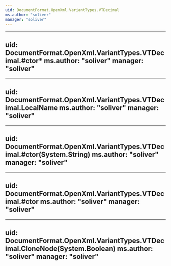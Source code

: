 ```yaml
---
uid: DocumentFormat.OpenXml.VariantTypes.VTDecimal
ms.author: "soliver"
manager: "soliver"
---
```


---
uid: DocumentFormat.OpenXml.VariantTypes.VTDecimal.#ctor*
ms.author: "soliver"
manager: "soliver"
---

---
uid: DocumentFormat.OpenXml.VariantTypes.VTDecimal.LocalName
ms.author: "soliver"
manager: "soliver"
---

---
uid: DocumentFormat.OpenXml.VariantTypes.VTDecimal.#ctor(System.String)
ms.author: "soliver"
manager: "soliver"
---

---
uid: DocumentFormat.OpenXml.VariantTypes.VTDecimal.#ctor
ms.author: "soliver"
manager: "soliver"
---

---
uid: DocumentFormat.OpenXml.VariantTypes.VTDecimal.CloneNode(System.Boolean)
ms.author: "soliver"
manager: "soliver"
---
